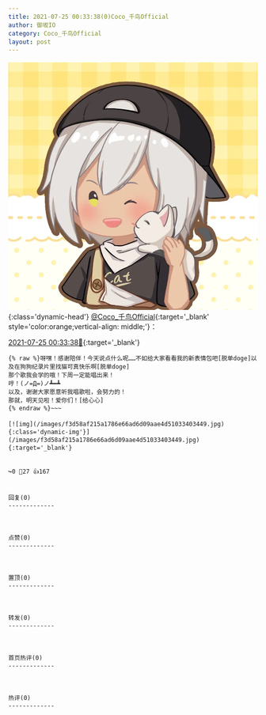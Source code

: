 ```yaml
---
title: 2021-07-25 00:33:38(0)Coco_千鸟Official
author: 御坂IO
category: Coco_千鸟Official
layout: post
---
```


![img](/images/85e485bc0dbd0cde4d15f24d7cffe9704618ad10.jpg){:class='dynamic-head'}
[@Coco_千鸟Official](https://space.bilibili.com/1891728206/dynamic){:target='_blank' style='color:orange;vertical-align: middle;'}：

[2021-07-25 00:33:38🔗](https://t.bilibili.com/551070151194609337){:target='_blank'}

~~~
{% raw %}呀嘿！感谢陪伴！今天说点什么呢……不如给大家看看我的新表情包吧[脱单doge]以及在狗狗纪录片里找猫可真快乐啊[脱单doge]
那个歌我会学的哦！下周一定能唱出来！
哼！(ノ=Д=)ノ┻━┻
以及，谢谢大家愿意听我唱歌啦，会努力的！
那就，明天见啦！爱你们！[给心心]
{% endraw %}~~~

[![img](/images/f3d58af215a1786e66ad6d09aae4d51033403449.jpg){:class='dynamic-img'}](/images/f3d58af215a1786e66ad6d09aae4d51033403449.jpg){:target='_blank'}


↪️0 💬27 👍167


回复(0)
-------------



点赞(0)
-------------



置顶(0)
-------------



转发(0)
-------------



首页热评(0)
-------------



热评(0)
-------------



